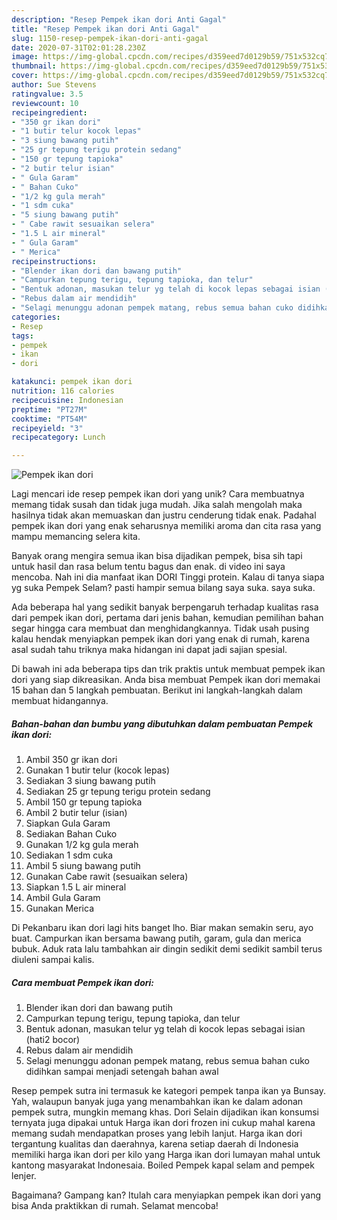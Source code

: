 ```yaml
---
description: "Resep Pempek ikan dori Anti Gagal"
title: "Resep Pempek ikan dori Anti Gagal"
slug: 1150-resep-pempek-ikan-dori-anti-gagal
date: 2020-07-31T02:01:28.230Z
image: https://img-global.cpcdn.com/recipes/d359eed7d0129b59/751x532cq70/pempek-ikan-dori-foto-resep-utama.jpg
thumbnail: https://img-global.cpcdn.com/recipes/d359eed7d0129b59/751x532cq70/pempek-ikan-dori-foto-resep-utama.jpg
cover: https://img-global.cpcdn.com/recipes/d359eed7d0129b59/751x532cq70/pempek-ikan-dori-foto-resep-utama.jpg
author: Sue Stevens
ratingvalue: 3.5
reviewcount: 10
recipeingredient:
- "350 gr ikan dori"
- "1 butir telur kocok lepas"
- "3 siung bawang putih"
- "25 gr tepung terigu protein sedang"
- "150 gr tepung tapioka"
- "2 butir telur isian"
- " Gula Garam"
- " Bahan Cuko"
- "1/2 kg gula merah"
- "1 sdm cuka"
- "5 siung bawang putih"
- " Cabe rawit sesuaikan selera"
- "1.5 L air mineral"
- " Gula Garam"
- " Merica"
recipeinstructions:
- "Blender ikan dori dan bawang putih"
- "Campurkan tepung terigu, tepung tapioka, dan telur"
- "Bentuk adonan, masukan telur yg telah di kocok lepas sebagai isian (hati2 bocor)"
- "Rebus dalam air mendidih"
- "Selagi menunggu adonan pempek matang, rebus semua bahan cuko didihkan sampai menjadi setengah bahan awal"
categories:
- Resep
tags:
- pempek
- ikan
- dori

katakunci: pempek ikan dori 
nutrition: 116 calories
recipecuisine: Indonesian
preptime: "PT27M"
cooktime: "PT54M"
recipeyield: "3"
recipecategory: Lunch

---
```



![Pempek ikan dori](https://img-global.cpcdn.com/recipes/d359eed7d0129b59/751x532cq70/pempek-ikan-dori-foto-resep-utama.jpg)

Lagi mencari ide resep pempek ikan dori yang unik? Cara membuatnya memang tidak susah dan tidak juga mudah. Jika salah mengolah maka hasilnya tidak akan memuaskan dan justru cenderung tidak enak. Padahal pempek ikan dori yang enak seharusnya memiliki aroma dan cita rasa yang mampu memancing selera kita.

Banyak orang mengira semua ikan bisa dijadikan pempek, bisa sih tapi untuk hasil dan rasa belum tentu bagus dan enak. di video ini saya mencoba. Nah ini dia manfaat ikan DORI Tinggi protein. Kalau di tanya siapa yg suka Pempek Selam? pasti hampir semua bilang saya suka. saya suka.

Ada beberapa hal yang sedikit banyak berpengaruh terhadap kualitas rasa dari pempek ikan dori, pertama dari jenis bahan, kemudian pemilihan bahan segar hingga cara membuat dan menghidangkannya. Tidak usah pusing kalau hendak menyiapkan pempek ikan dori yang enak di rumah, karena asal sudah tahu triknya maka hidangan ini dapat jadi sajian spesial.


Di bawah ini ada beberapa tips dan trik praktis untuk membuat pempek ikan dori yang siap dikreasikan. Anda bisa membuat Pempek ikan dori memakai 15 bahan dan 5 langkah pembuatan. Berikut ini langkah-langkah dalam membuat hidangannya.

<!--inarticleads1-->

##### Bahan-bahan dan bumbu yang dibutuhkan dalam pembuatan Pempek ikan dori:

1. Ambil 350 gr ikan dori
1. Gunakan 1 butir telur (kocok lepas)
1. Sediakan 3 siung bawang putih
1. Sediakan 25 gr tepung terigu protein sedang
1. Ambil 150 gr tepung tapioka
1. Ambil 2 butir telur (isian)
1. Siapkan  Gula Garam
1. Sediakan  Bahan Cuko
1. Gunakan 1/2 kg gula merah
1. Sediakan 1 sdm cuka
1. Ambil 5 siung bawang putih
1. Gunakan  Cabe rawit (sesuaikan selera)
1. Siapkan 1.5 L air mineral
1. Ambil  Gula Garam
1. Gunakan  Merica


Di Pekanbaru ikan dori lagi hits banget lho. Biar makan semakin seru, ayo buat. Campurkan ikan bersama bawang putih, garam, gula dan merica bubuk. Aduk rata lalu tambahkan air dingin sedikit demi sedikit sambil terus diuleni sampai kalis. 

<!--inarticleads2-->

##### Cara membuat Pempek ikan dori:

1. Blender ikan dori dan bawang putih
1. Campurkan tepung terigu, tepung tapioka, dan telur
1. Bentuk adonan, masukan telur yg telah di kocok lepas sebagai isian (hati2 bocor)
1. Rebus dalam air mendidih
1. Selagi menunggu adonan pempek matang, rebus semua bahan cuko didihkan sampai menjadi setengah bahan awal


Resep pempek sutra ini termasuk ke kategori pempek tanpa ikan ya Bunsay. Yah, walaupun banyak juga yang menambahkan ikan ke dalam adonan pempek sutra, mungkin memang khas. Dori Selain dijadikan ikan konsumsi ternyata juga dipakai untuk Harga ikan dori frozen ini cukup mahal karena memang sudah mendapatkan proses yang lebih lanjut. Harga ikan dori tergantung kualitas dan daerahnya, karena setiap daerah di Indonesia memiliki harga ikan dori per kilo yang Harga ikan dori lumayan mahal untuk kantong masyarakat Indonesaia. Boiled Pempek kapal selam and pempek lenjer. 

Bagaimana? Gampang kan? Itulah cara menyiapkan pempek ikan dori yang bisa Anda praktikkan di rumah. Selamat mencoba!
